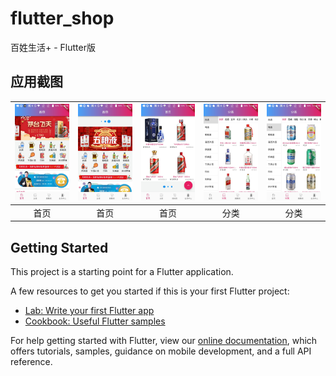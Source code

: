 # flutter_shop


百姓生活+ - Flutter版

## 应用截图

| ![home](screen_shot/home.png) | ![home](screen_shot/home1.png) | ![home](screen_shot/home2.png) | ![category](screen_shot/category.png) | ![category](screen_shot/category1.png) |
| :--: | :--: | :--: | :--: | :--: |
| 首页 | 首页 | 首页 | 分类 | 分类|

## Getting Started

This project is a starting point for a Flutter application.

A few resources to get you started if this is your first Flutter project:

- [Lab: Write your first Flutter app](https://flutter.io/docs/get-started/codelab)
- [Cookbook: Useful Flutter samples](https://flutter.io/docs/cookbook)

For help getting started with Flutter, view our 
[online documentation](https://flutter.io/docs), which offers tutorials, 
samples, guidance on mobile development, and a full API reference.
